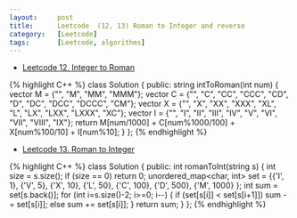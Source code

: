 ```yaml
---
layout:     post
title:      Leetcode  (12, 13) Roman to Integer and reverse
category:   [Leetcode] 
tags:		[Leetcode, algorithms]
---
```


* [Leetcode 12. Integer to Roman](https://leetcode.com/problems/integer-to-roman/)

{% highlight C++ %}
class Solution {
public:
    string intToRoman(int num) {
        vector<string> M = {"", "M", "MM", "MMM"};
        vector<string> C = {"", "C", "CC", "CCC", "CD", "D", "DC", "DCC", "DCCC", "CM"};
        vector<string> X = {"", "X", "XX", "XXX", "XL", "L", "LX", "LXX", "LXXX", "XC"};
        vector<string> I = {"", "I", "II", "III", "IV", "V", "VI", "VII", "VIII", "IX"};
        return M[num/1000] + C[num%1000/100] + X[num%100/10] + I[num%10];
    }
};
{% endhighlight %}

* [Leetcode 13. Roman to Integer](https://leetcode.com/problems/roman-to-integer/)

{% highlight C++ %}
class Solution {
public:
    int romanToInt(string s) {
        int size = s.size();
        if (size == 0)
            return 0;
        unordered_map<char, int> set = {{'I', 1},
                                        {'V', 5},
                                        {'X', 10},
                                        {'L', 50},
                                        {'C', 100},
                                        {'D', 500},
                                        {'M', 1000}
        };
        int sum = set[s.back()];
        for (int i=s.size()-2; i>=0; i--)
        {
            if (set[s[i]] < set[s[i+1]])
                sum -= set[s[i]];
            else 
                sum += set[s[i]];
        }
        return sum;
    }
};
{% endhighlight %}
